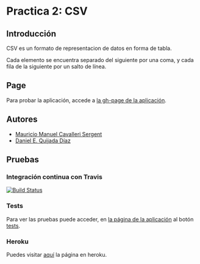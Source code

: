 Practica 2: CSV
===============

## Introducción

CSV es un formato de representacion de datos en forma de tabla.

Cada elemento se encuentra separado del siguiente por una coma, y cada fila de la siguiente por un salto de línea.

## Page

Para probar la aplicación, accede a [la gh-page de la aplicación](http://mauriciomcavalleris.github.io/CSV/).

## Autores

* [Mauricio Manuel Cavalleri Sergent](http://mauriciomcavalleris.github.io/)
* [Daniel E. Quijada Díaz](http://danielquijada.github.io/)

## Pruebas

### Integración continua con Travis

[![Build Status](https://travis-ci.org/MauricioMCavalleriS/CSV.svg?branch=gh-pages)](https://travis-ci.org/MauricioMCavalleriS/CSV)

### Tests

Para ver las pruebas puede acceder, en [la página de la aplicación](http://mauriciomcavalleris.github.io/CSV/) al botón  [tests](http://mauriciomcavalleris.github.io/CSV/tests/index.html).

### Heroku

Puedes visitar [aquí](https://pl-csv.herokuapp.com/) la página en heroku.
